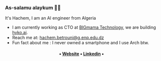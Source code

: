 ### As-salamu alaykum 👋🏽

It's Hachem, I am an AI engineer from Algeria

- I am currently working as CTO at <a href="https://github.com/bigmama-technology/">BIGmama Technology</a>, we are building <a href="https://hyko.ai/">hyko.ai</a>.
- Reach me at: hachem.betrouni@g.enp.edu.dz
- Fun fact about me : I never owned a smartphone and I use Arch btw.

<h4 align="center">
▪︎ <a href="https://www.1hachem.xyz">Website</a> ▪︎
<a href="https://www.linkedin.com/in/hachem-betrouni/">Linkedin</a> ▪︎
<br/><br/>
</h4>
